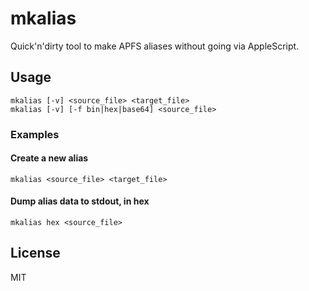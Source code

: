 # mkalias

Quick'n'dirty tool to make APFS aliases without going via AppleScript.

## Usage
```
mkalias [-v] <source_file> <target_file>
mkalias [-v] [-f bin|hex|base64] <source_file>
```

### Examples
#### Create a new alias
```
mkalias <source_file> <target_file>
```

#### Dump alias data to stdout, in hex
```
mkalias hex <source_file>
```

## License

MIT
